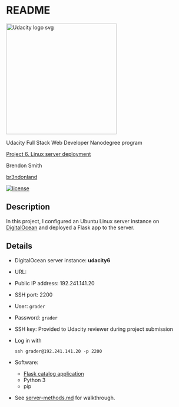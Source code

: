 # README

<a href="https://www.udacity.com/">
  <img src="https://s3-us-west-1.amazonaws.com/udacity-content/rebrand/svg/logo.min.svg" width="300" alt="Udacity logo svg">
</a>

Udacity Full Stack Web Developer Nanodegree program

[Project 6. Linux server deployment](https://github.com/br3ndonland/udacity-fsnd-p6-server)

Brendon Smith

[br3ndonland](https://github.com/br3ndonland)

[![license](https://img.shields.io/badge/license-MIT-blue.svg?longCache=true&style=for-the-badge)](https://choosealicense.com/)

## Description

In this project, I configured an Ubuntu Linux server instance on [DigitalOcean](https://www.digitalocean.com/) and deployed a Flask app to the server.

## Details

- DigitalOcean server instance: **udacity6**
- URL:
- Public IP address: 192.241.141.20
- SSH port: 2200
- User: `grader`
- Password: `grader`
- SSH key: Provided to Udacity reviewer during project submission
- Log in with

  ```shell
  ssh grader@192.241.141.20 -p 2200
  ```

- Software:
  - [Flask catalog application](https://github.com/br3ndonland/udacity-fsnd-p4-flask-catalog)
  - Python 3
  - pip
- See [server-methods.md](info/server-methods.md) for walkthrough.